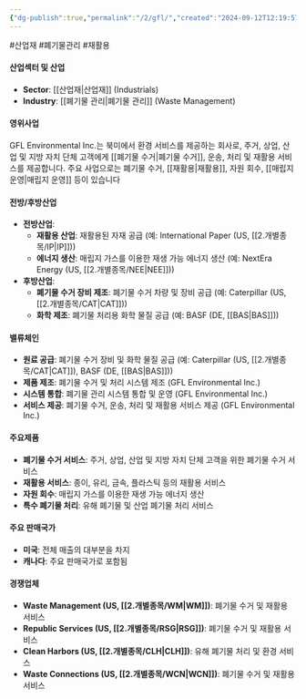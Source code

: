 ```yaml
---
{"dg-publish":true,"permalink":"/2/gfl/","created":"2024-09-12T12:19:57.628+09:00","updated":"2025-07-29T21:37:04.689+09:00"}
---
```


#산업재 #폐기물관리 #재활용


#### 산업섹터 및 산업

- **Sector**: [[산업재\|산업재]] (Industrials)
- **Industry**: [[폐기물 관리\|폐기물 관리]] (Waste Management)

#### 영위사업

GFL Environmental Inc.는 북미에서 환경 서비스를 제공하는 회사로, 주거, 상업, 산업 및 지방 자치 단체 고객에게 [[폐기물 수거\|폐기물 수거]], 운송, 처리 및 재활용 서비스를 제공합니다. 주요 사업으로는 폐기물 수거, [[재활용\|재활용]], 자원 회수, [[매립지 운영\|매립지 운영]] 등이 있습니다

#### 전방/후방산업

- **전방산업**:
    - **재활용 산업**: 재활용된 자재 공급 (예: International Paper (US, [[2.개별종목/IP\|IP]]))
    - **에너지 생산**: 매립지 가스를 이용한 재생 가능 에너지 생산 (예: NextEra Energy (US, [[2.개별종목/NEE\|NEE]]))
- **후방산업**:
    - **폐기물 수거 장비 제조**: 폐기물 수거 차량 및 장비 공급 (예: Caterpillar (US, [[2.개별종목/CAT\|CAT]]))
    - **화학 제조**: 폐기물 처리용 화학 물질 공급 (예: BASF (DE, [[BAS\|BAS]]))

#### 밸류체인

- **원료 공급**: 폐기물 수거 장비 및 화학 물질 공급 (예: Caterpillar (US, [[2.개별종목/CAT\|CAT]]), BASF (DE, [[BAS\|BAS]]))
- **제품 제조**: 폐기물 수거 및 처리 시스템 제조 (GFL Environmental Inc.)
- **시스템 통합**: 폐기물 관리 시스템 통합 및 운영 (GFL Environmental Inc.)
- **서비스 제공**: 폐기물 수거, 운송, 처리 및 재활용 서비스 제공 (GFL Environmental Inc.)

#### 주요제품

- **폐기물 수거 서비스**: 주거, 상업, 산업 및 지방 자치 단체 고객을 위한 폐기물 수거 서비스
- **재활용 서비스**: 종이, 유리, 금속, 플라스틱 등의 재활용 서비스
- **자원 회수**: 매립지 가스를 이용한 재생 가능 에너지 생산
- **특수 폐기물 처리**: 유해 폐기물 및 산업 폐기물 처리 서비스

#### 주요 판매국가

- **미국**: 전체 매출의 대부분을 차지
- **캐나다**: 주요 판매국가로 포함됨

#### 경쟁업체

- **Waste Management (US, [[2.개별종목/WM\|WM]])**: 폐기물 수거 및 재활용 서비스
- **Republic Services (US, [[2.개별종목/RSG\|RSG]])**: 폐기물 수거 및 재활용 서비스
- **Clean Harbors (US, [[2.개별종목/CLH\|CLH]])**: 유해 폐기물 처리 및 환경 서비스
- **Waste Connections (US, [[2.개별종목/WCN\|WCN]])**: 폐기물 수거 및 재활용 서비스